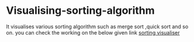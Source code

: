# Visualising-sorting-algorithm
It visualises various sorting algorithm such as merge sort ,quick sort and so on.
you can check the working on the below given link
<a href="https://espinosa-12.github.io/Visualising-sorting-algorithm/">sorting visualiser</a>
